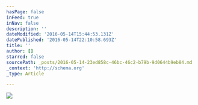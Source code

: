 ```yaml
---
hasPage: false
inFeed: true
inNav: false
description: ''
dateModified: '2016-05-14T15:44:53.131Z'
datePublished: '2016-05-14T22:10:58.693Z'
title: ''
author: []
starred: false
sourcePath: _posts/2016-05-14-23ed858c-46bc-46c2-b79b-9d0644b9eb84.md
_context: 'http://schema.org'
_type: Article

---
```

![](https://the-grid-user-content.s3-us-west-2.amazonaws.com/03841073-d899-43c9-a994-68be56b542f9.jpg)